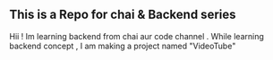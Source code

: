 ## This is a Repo for chai & Backend series
Hii ! Im learning backend from chai aur code channel .
While learning backend concept , I am making a project named "VideoTube"

[Github Repo Link]: (https://github.com/vishaljati/VideoTube-backend.git)